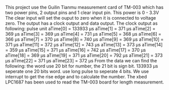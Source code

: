 This project use the Guilin Tianmu measurement card of TM-003 which has two power pins, 2 output pins and 1 clear input pin.
This power is 0 - 3.3V
The clear input will set the ouput to zero when it is connected to voltage zero.
The output has a clock output and data output. The clock output as following:
pulse                       unit
aTime[0] = 133933           μs
aTime[1] = 371              μs
aTime[2] = 369              μs
aTime[3] = 369              μs
aTime[4] = 731              μs
aTime[5] = 368              μs
aTime[6] = 366              μs
aTime[7] = 370              μs
aTime[8] = 740              μs
aTime[9] = 369              μs
aTime[10] = 371             μs
aTime[11] = 372             μs
aTime[12] = 743             μs
aTime[13] = 373             μs
aTime[14] = 359             μs
aTime[15] = 371             μs
aTime[16] = 742             μs
aTime[17] = 370             μs
aTime[18] = 369             μs
aTime[19] = 371             μs
aTime[20] = 792             μs
aTime[21] = 373             μs
aTime[22] = 371             μs
aTime[23] = 372             μs
From the data we can find the following:
the word use 20 bit for number, the 21 bit is sign bit. 133933 μs seperate one 20 bits word. use long pulse to seperate 4 bits.
We use interrupt to get the rise edge and to calculate the number.
The xbed LPC1687 has been used to read the TM-003 board for length measurement.
